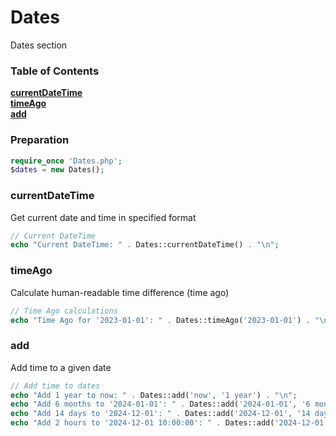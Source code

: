 # Dates

Dates section

### Table of Contents

**[currentDateTime](#currentDateTime)**  
**[timeAgo](#timeAgo)**  
**[add](#add)**  

### Preparation

```php
require_once 'Dates.php';
$dates = new Dates();
```

### currentDateTime

Get current date and time in specified format

```php
// Current DateTime
echo "Current DateTime: " . Dates::currentDateTime() . "\n";
```

### timeAgo

Calculate human-readable time difference (time ago)

```php
// Time Ago calculations
echo "Time Ago for '2023-01-01': " . Dates::timeAgo('2023-01-01') . "\n";
```

### add

Add time to a given date

```php
// Add time to dates
echo "Add 1 year to now: " . Dates::add('now', '1 year') . "\n";
echo "Add 6 months to '2024-01-01': " . Dates::add('2024-01-01', '6 months') . "\n";
echo "Add 14 days to '2024-12-01': " . Dates::add('2024-12-01', '14 days') . "\n";
echo "Add 2 hours to '2024-12-01 10:00:00': " . Dates::add('2024-12-01 10:00:00', '2 hours') . "\n";
```
